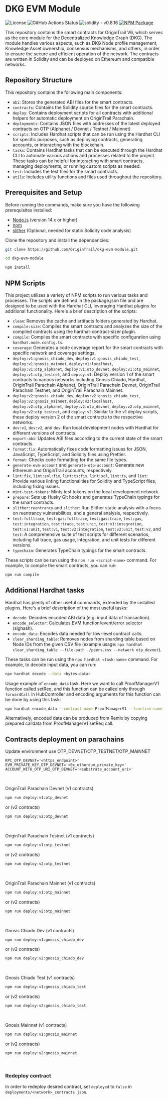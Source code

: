 # DKG EVM Module

![License](https://img.shields.io/github/license/OriginTrail/dkg-evm-module)
![GitHub Actions Status](https://img.shields.io/github/actions/workflow/status/OriginTrail/dkg-evm-module/checks.yml)
![solidity - v0.8.16](https://img.shields.io/badge/solidity-v0.8.16-07a7930e?logo=solidity)
[![NPM Package](https://img.shields.io/npm/v/dkg-evm-module)](https://www.npmjs.com/package/dkg-evm-module)

This repository contains the smart contracts for OriginTrail V6, which serves as the core module for the Decentralized Knowledge Graph (DKG). The module handles various aspects, such as DKG Node profile management, Knowledge Asset ownership, consensus mechanisms, and others, in order to ensure the secure and efficient operation of the network. The contracts are written in Solidity and can be deployed on Ethereum and compatible networks.

## Repository Structure

This repository contains the following main components:

- `abi`: Stores the generated ABI files for the smart contracts.
- `contracts`: Contains the Solidity source files for the smart contracts.
- `deploy`: Contains deployment scripts for all contracts with additional helpers for automatic deployment on OriginTrail Parachain.
- `deployments`: Contains JSON files with addresses of the latest deployed contracts on OTP (Alphanet / Devnet / Testnet / Mainnet)
- `scripts`: Includes Hardhat scripts that can be run using the Hardhat CLI for specific purposes, such as deploying contracts, generating accounts, or interacting with the blockchain.
- `tasks`: Contains Hardhat tasks that can be executed through the Hardhat CLI to automate various actions and processes related to the project. These tasks can be helpful for interacting with smart contracts, managing deployments, or running custom scripts as needed.
- `test`: Includes the test files for the smart contracts.
- `utils`: Includes utility functions and files used throughout the repository.

## Prerequisites and Setup

Before running the commands, make sure you have the following prerequisites installed:

- [Node.js](https://nodejs.org/) (version 14.x or higher)
- [npm](https://www.npmjs.com/)
- [slither](https://github.com/crytic/slither) (Optional, needed for static Solidity code analysis)

Clone the repository and install the dependencies:

```sh
git clone https://github.com/OriginTrail/dkg-evm-module.git

cd dkg-evm-module

npm install
```

## NPM Scripts
This project utilizes a variety of NPM scripts to run various tasks and processes. The scripts are defined in the package.json file and are designed to be used with the Hardhat CLI, leveraging Hardhat plugins for additional functionality. Here's a brief description of the scripts:

- `clean`: Removes the cache and artifacts folders generated by Hardhat.
- `compile:size`: Compiles the smart contracts and analyzes the size of the compiled contracts using the hardhat-contract-sizer plugin.
- `compile`: Compiles the smart contracts with specific configuration using `hardhat.node.config.ts`.
- `coverage`: Generates a code coverage report for the smart contracts with specific network and coverage settings.
- `deploy:v1:gnosis_chiado_dev`, `deploy:v1:gnosis_chiado_test`, `deploy:v1:gnosis_mainnet`, `deploy:v1:localhost`, `deploy:v1:otp_alphanet`, `deploy:v1:otp_devnet`, `deploy:v1:otp_mainnet`, `deploy:v1:otp_testnet`, and `deploy:v1`: Deploy version 1 of the smart contracts to various networks including Gnosis Chiado, Hardhat, OriginTrail Parachain Alphanet, OriginTrail Parachain Devnet, OriginTrail Parachain Testnet, and OriginTrail Parachain Mainnet.
- `deploy:v2:gnosis_chiado_dev`, `deploy:v2:gnosis_chiado_test`, `deploy:v2:gnosis_mainnet`, `deploy:v2:localhost`, `deploy:v2:otp_alphanet`, `deploy:v2:otp_devnet`, `deploy:v2:otp_mainnet`, `deploy:v2:otp_testnet`, and `deploy:v2`: Similar to the v1 deploy scripts, these deploy version 2 of the smart contracts to the respective networks.
- `dev:v1`, `dev:v2`, and `dev`: Run local development nodes with Hardhat for different versions of contracts.
- `export-abi`: Updates ABI files according to the current state of the smart contracts.
- `format:fix`: Automatically fixes code formatting issues for JSON, JavaScript, TypeScript, and Solidity files using Prettier.
- `format`: Checks code formatting for the same file types.
- `generate-evm-account` and `generate-otp-account`: Generate new Ethereum and OriginTrail accounts, respectively.
- `lint:fix`, `lint:sol:fix`, `lint:ts:fix`, `lint:sol`, `lint:ts`, and `lint`: Provide various linting functionalities for Solidity and TypeScript files, including fixing issues.
- `mint-test-tokens`: Mints test tokens on the local development network.
- `prepare`: Sets up Husky Git hooks and generates TypeChain typings for the smart contracts.
- `slither:reentrancy` and `slither`: Run Slither static analysis with a focus on reentrancy vulnerabilities, and a general analysis, respectively.
- `test:fulltrace`, `test:gas:fulltrace`, `test:gas:trace`, `test:gas`, `test:integration`, `test:trace`, `test:unit`, `test:v1:integration`, `test:v1:unit`, `test:v1`, `test:v2:integration`, `test:v2:unit`, `test:v2`, and `test`: A comprehensive suite of test scripts for different scenarios, including full trace, gas usage, integration, and unit tests for different versions.
- `typechain`: Generates TypeChain typings for the smart contracts.

These scripts can be run using the `npm run <script-name>` command. For example, to compile the smart contracts, you can run:

```sh
npm run compile
```

## Additional Hardhat tasks
Hardhat has plenty of other useful commands, extended by the installed plugins. Here's a brief description of the most useful tasks:

- `decode`: Decodes encoded ABI data (e.g. input data of transaction).
- `encode_selector`: Calculates EVM function/event/error selector (sighash).
- `encode_data`: Encodes data needed for low-level contract calls.
- `clear_sharding_table`: Removes nodes from sharding table based on Node IDs from the given CSV file (example usage: `npx hardhat clear_sharding_table --file-path ./peers.csv --network otp_devnet`).

These tasks can be run using the `npx hardhat <task-name>` command. For example, to decode input data, you can run:

```sh
npx hardhat decode --data <bytes-data>
```

Usage example of `encode_data` task. Here we want to call ProofManagerV1 function called setReq, and this function can be called only through `forwardCall` in HubController and encoding arguments for this function can be done by using this task:
```sh
npx hardhat encode_data --contract-name ProofManagerV1 --function-name setReq 1 true
```
Alternatively, encoded data can be produced from Remix by copying prepared calldata from ProofManagerV1 setReq call.

## Contracts deployment on parachains

Update environment use OTP_DEVNET/OTP_TESTNET/OTP_MAINNET
```dotenv
RPC_OTP_DEVNET='<https_endpoint>'
EVM_PRIVATE_KEY_OTP_DEVNET='<0x_ethereum_private_key>'
ACCOUNT_WITH_OTP_URI_OTP_DEVNET='<substrate_account_uri>'
```

<br/>

OriginTrail Parachain Devnet (v1 contracts)
```sh
npm run deploy:v1:otp_devnet
```
or (v2 contracts)
```sh
npm run deploy:v2:otp_devnet
```

<br/>

OriginTrail Parachain Testnet (v1 contracts)
```sh
npm run deploy:v1:otp_testnet
```
or (v2 contracts)
```sh
npm run deploy:v2:otp_testnet
```

<br/>

OriginTrail Parachain Mainnet (v1 contracts)
```sh
npm run deploy:v1:otp_mainnet
```
or (v2 contracts)
```sh
npm run deploy:v2:otp_mainnet
```

<br/>

Gnosis Chiado Dev (v1 contracts)
```sh
npm run deploy:v1:gnosis_chiado_dev
```
or (v2 contracts)
```sh
npm run deploy:v2:gnosis_chiado_dev
```

<br/>

Gnosis Chiado Test (v1 contracts)
```sh
npm run deploy:v1:gnosis_chiado_test
```
or (v2 contracts)
```sh
npm run deploy:v2:gnosis_chiado_test
```

<br/>

Gnosis Mainnet (v1 contracts)
```sh
npm run deploy:v1:gnosis_mainnet
```
or (v2 contracts)
```sh
npm run deploy:v2:gnosis_mainnet
```

<br/>

### Redeploy contract

In order to redeploy desired contract, set `deployed` to `false` in `deployments/<network>_contracts.json`.
